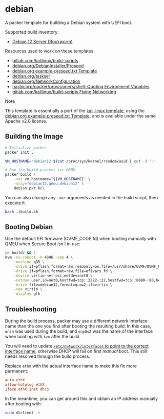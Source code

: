 # debian

A packer template for building a Debian system with UEFI boot.

Supported build inventory:

- [Debian 12 Server (Bookworm)](https://cdimage.debian.org/mirror/cdimage/archive/12.10.0/amd64/iso-cd/)

Resources used to work on these templates:

- [gitlab.com/kalilinux/build-scripts](https://gitlab.com/kalilinux/build-scripts/kali-vagrant)
- [debian.org/DebianInstaller/Preseed](https://wiki.debian.org/DebianInstaller/Preseed)
- [debian.org example-preseed.txt Template](https://www.debian.org/releases/stable/example-preseed.txt)
- [debian.org/tasksel](https://wiki.debian.org/tasksel)
- [debian.org/NetworkConfiguration](https://wiki.debian.org/NetworkConfiguration#Network_Interface_Names)
- [hashicorp/packer/provisioners/shell: Quoting Environment Variables](https://developer.hashicorp.com/packer/docs/provisioners/shell#quoting-environment-variables)
- [gitlab.com/kalilinux/build-scripts Fixing Networking](https://gitlab.com/kalilinux/build-scripts/kali-vagrant/-/blob/master/scripts/vagrant.sh?ref_type=heads#L19)

> [!NOTE]
> This template is essentially a port of the [kali-linux template](../kali-linux), using the [debian.org example-preseed.txt Template](https://www.debian.org/releases/stable/example-preseed.txt), and is available under the same Apache v2.0 license.


## Building the Image

```bash
# Initialize packer
packer init .

VM_HOSTNAME="debian12-$(cat /proc/sys/kernel/random/uuid | cut -d '-' -f1)"

# Run the build process for QEMU
packer build \
    -var vm_hostname="${VM_HOSTNAME}" \
    -only="debian12.qemu.debian12" \
    debian.pkr.hcl
```

You can also change any `-var` arguments as needed in the build script, then execute it.

```bash
bash ./build.sh
```


## Booting Debian

Use the default EFI firmware (OVMF_CODE.fd) when booting manually with QMEU when Secure Boot *isn't* in use:

```bash
cd build/ && \
kvm -no-reboot -m 4096 -smp 4 \
    -machine q35 \
    -drive if=pflash,format=raw,readonly=on,file=/usr/share/OVMF/OVMF_CODE_4M.fd \
    -drive if=pflash,format=raw,file=efivars.fd \
    -device virtio-net-pci,netdev=net0 \
    -netdev user,id=net0,hostfwd=tcp::2222-:22,hostfwd=tcp::8080-:80,hostfwd=tcp::8443-:443 \
    -drive file=debian12,format=qcow2,if=virtio \
    -vga virtio \
    -display gtk
```


## Troubleshooting

During the build process, packer may use a different network interface name than the one you find after booting the resulting build. In this case, `ens4` was used during the build, and `enp0s2` was the name of the interface when booting with `kvm` after the build.

You will need to update [`/etc/network/interfaces` to point to the correct interface name](https://wiki.debian.org/NetworkConfiguration#Network_Interface_Names), otherwise DHCP will fail on first *manual* boot. This still needs resolved through the build process.

Replace `ethX` with the actual interface name to make this fix more permanent:

```conf
auto ethX
allow-hotplug ethX
iface ethX inet dhcp
```

In the meantime, you can get around this and obtain an IP address manually after booting with:

```bash
sudo dhclient -v
```
